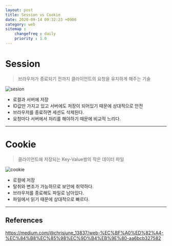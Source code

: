 ```yaml
---
layout: post
title: Session vs Cookie
date: 2020-09-14 09:32:23 +0900
category: web
sitemap :
    changefreq : daily
    priority : 1.0
---
```


# Session
>브라우저가 종료되기 전까지 클라이언트의 요청을 유지하게 해주는 기술

![sesion](https://miro.medium.com/max/700/1*oiHghHg3sQW5ynmMCAtPAA.png)

- 로컬과 서버에 저장
- ID값만 가지고 있고 서버에도 저장이 되어있기 때문에 상대적으로 안전
- 브라우저를 종료하면 세션도 삭제된다.
- 요청마다 서버에서 처리를 해야하기 때문에 비교적 느리다.

<hr/>

# Cookie
> 클라이언트에 저장되는 Key-Value쌍의 작은 데이터 파일

![cookie](https://miro.medium.com/max/700/1*fWfKsO9P2rReNzJM2doBhQ.png)

- 로컬에 저장
- 탈취와 변조가 가능하므로 보안에 취약하다.
- 브라우저를 종료해도 파일로 남아있다.
- 파일에서 읽기 때문에 상대적으로 빠르다.

<hr/>

## References

https://medium.com/@chrisjune_13837/web-%EC%BF%A0%ED%82%A4-%EC%84%B8%EC%85%98%EC%9D%B4%EB%9E%80-aa6bcb327582
